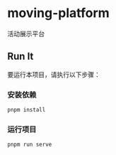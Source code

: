 
# moving-platform
活动展示平台

## Run It

要运行本项目，请执行以下步骤：

### 安装依赖

```bash
pnpm install
```

### 运行项目
```
pnpm run serve
```